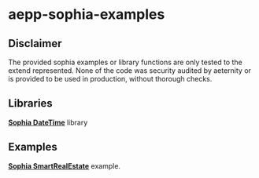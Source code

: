 # aepp-sophia-examples

## Disclaimer

The provided sophia examples or library functions are only tested to the extend represented. None of the code was security audited by aeternity or is provided to be used in production, without thorough checks.

## Libraries
[**Sophia DateTime**](/libraries/DateTime/README.md) library

## Examples
[**Sophia SmartRealEstate**](/examples/SmartRealEstate/README.md) example.
